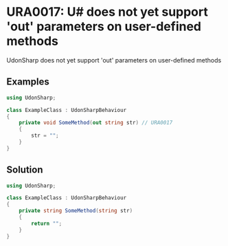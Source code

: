 # URA0017: U# does not yet support 'out' parameters on user-defined methods

UdonSharp does not yet support 'out' parameters on user-defined methods

## Examples

```csharp
using UdonSharp;

class ExampleClass : UdonSharpBehaviour
{
    private void SomeMethod(out string str) // URA0017
    {
        str = "";
    }
}
```

## Solution

```csharp
using UdonSharp;

class ExampleClass : UdonSharpBehaviour
{
    private string SomeMethod(string str)
    {
        return "";
    }
}
```
